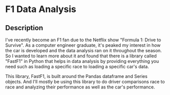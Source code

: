 # F1 Data Analysis

## Description
I've recently become an F1 fan due to the Netflix show "Formula 1: Drive to Survive". As a computer engineer graduate, it's peaked my interest in how the car is developed and the data analysis ran on it throughout the season. So I wanted to learn more about it and found that there is a library called "FastF1" in Python that helps in data analysis by providing everything you need such as loading a specific race to loading a specific car's data. 

This library, FastF1, is built around the Pandas dataframe and Series objects. And I'll mostly be using this library to do driver comparisons race to race and analyzing their performance as well as the car's performance. 

